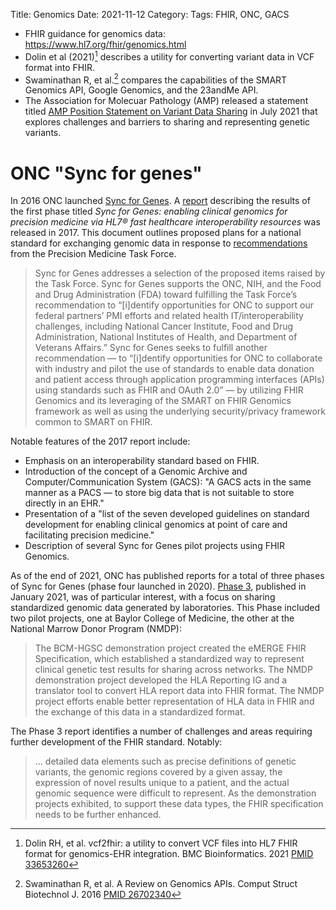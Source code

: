 Title: Genomics
Date: 2021-11-12
Category:
Tags: FHIR, ONC, GACS

- FHIR guidance for genomics data: <https://www.hl7.org/fhir/genomics.html>
- Dolin et al (2021)[^dolin-2021] describes a utility for converting variant data in VCF format into FHIR.
- Swaminathan R, et al.[^swaminathan-2016] compares the capabilities of the SMART Genomics API,  Google Genomics, and the 23andMe API.
- The Association for Molecuar Pathology (AMP) released a statement titled [AMP Position Statement on Variant Data Sharing](https://www.amp.org/AMP/assets/File/advocacy/AMP_Position_Variant_Data_Sharing_7_29_2021.pdf) in July 2021 that explores challenges and barriers to sharing and representing genetic variants.

# ONC "Sync for genes"

In 2016 ONC launched [Sync for Genes](https://www.healthit.gov/topic/sync-genes). A [report](https://www.healthit.gov/sites/default/files/sync_for_genes_report_november_2017.pdf) describing the results of the first phase titled *Sync for Genes: enabling clinical genomics for precision medicine via HL7® fast healthcare interoperability resources* was released in 2017. This document outlines proposed plans for a national standard for exchanging genomic data in response to [recommendations](https://www.healthit.gov/sites/default/files/facas/PMTF_Transmittal_Letter_2015-09-25_v2.pdf) from the Precision Medicine Task Force.

> Sync for Genes addresses a selection of the proposed items raised by the Task Force. Sync for Genes supports the ONC, NIH, and the Food and Drug Administration (FDA) toward fulfilling the Task Force’s recommendation to “[i]dentify opportunities for ONC to support our federal partners’ PMI efforts and related health IT/interoperability challenges, including National Cancer Institute, Food and Drug Administration, National Institutes of Health, and Department of Veterans Affairs.” Sync for Genes seeks to fulfill another recommendation — to “[i]dentify opportunities for ONC to collaborate with industry and pilot the use of standards to enable data donation and patient access through application programming interfaces (APIs) using standards such as FHIR and OAuth 2.0” — by utilizing FHIR Genomics and its leveraging of the SMART on FHIR Genomics framework as well as using the underlying security/privacy framework common to SMART on FHIR.

Notable features of the 2017 report include:

- Emphasis on an interoperability standard based on FHIR.
- Introduction of the concept of a Genomic Archive and Computer/Communication System (GACS): "A GACS acts in the same manner as a PACS — to store big data that is not suitable to store directly in an EHR."
- Presentation of a "list of the seven developed guidelines on standard development for enabling clinical genomics at point of care and facilitating precision medicine."
- Description of several Sync for Genes pilot projects using FHIR Genomics.

As of the end of 2021, ONC has published reports for a total of three phases of Sync for Genes (phase four launched in 2020). [Phase 3](https://www.healthit.gov/sites/default/files/page/2021-01/Sync-for-Genes-Phase-3-Engaging-Laboratories.pdf), published in January 2021, was of particular interest, with a focus on sharing standardized genomic data generated by laboratories. This Phase included two pilot projects, one at Baylor College of Medicine, the other at the National Marrow Donor Program (NMDP):

> The BCM-HGSC demonstration project created the eMERGE FHIR Specification, which established a standardized way to represent clinical genetic test results for sharing across networks. The NMDP demonstration project developed the HLA Reporting IG and a translator tool to convert HLA report data into FHIR format. The NMDP project efforts enable better representation of HLA data in FHIR and the exchange of this data in a standardized format.

The Phase 3 report identifies a number of challenges and areas requiring further development of the FHIR standard. Notably:

> ... detailed data elements such as precise definitions of genetic variants, the genomic regions covered by a given assay, the expression of novel results unique to a patient, and the actual genomic sequence were difficult to represent. As the demonstration projects exhibited, to support these data types, the FHIR specification needs to be further enhanced.

[^dolin-2021]: Dolin RH, et al. vcf2fhir: a utility to convert VCF files into HL7 FHIR format for genomics-EHR integration. BMC Bioinformatics. 2021 [PMID 33653260](https://pubmed.ncbi.nlm.nih.gov/33653260/)
[^swaminathan-2016]: Swaminathan R, et al. A Review on Genomics APIs. Comput Struct Biotechnol J. 2016 [PMID 26702340](https://pubmed.ncbi.nlm.nih.gov/26702340/)


